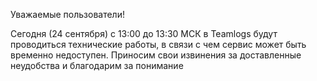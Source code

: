 Уважаемые пользователи! 

Сегодня (24 сентября) с 13:00 до 13:30 МСК в Teamlogs будут проводиться технические работы, в связи с чем сервис может быть временно недоступен. Приносим свои извинения за доставленные неудобства и благодарим за понимание